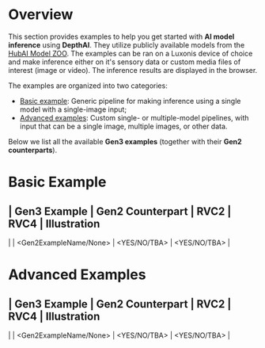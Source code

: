 # Overview
This section provides examples to help you get started with **AI model inference** using **DepthAI**.
They utilize publicly available models from the [HubAI Model ZOO](https://hub.luxonis.com/ai/models).
The examples can be ran on a Luxonis device of choice and make inference either on it's sensory data or custom media files of interest (image or video). 
The inference results are displayed in the browser.

The examples are organized into two categories:
- [Basic example](basic-example/): Generic pipeline for making inference using a single model with a single-image input;
- [Advanced examples](advanced-examples/): Custom single- or multiple-model pipelines, with input that can be a single image, multiple images, or other data.

Below we list all the available **Gen3 examples** (together with their **Gen2 counterparts**).

# Basic Example

| Gen3 Example | Gen2 Counterpart | RVC2 | RVC4 | Illustration
----------------------------------
| <Gen3ExampleName> | <Gen2ExampleName/None> | <YES/NO/TBA>  | <YES/NO/TBA>  | <Link>

# Advanced Examples

| Gen3 Example | Gen2 Counterpart | RVC2 | RVC4 | Illustration
----------------------------------
| <Gen3ExampleName> | <Gen2ExampleName/None> | <YES/NO/TBA>  | <YES/NO/TBA>  | <Link>